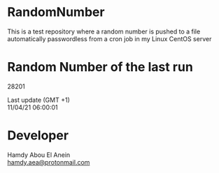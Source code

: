 # RandomNumber    
This is a test repository where a random number is pushed to a file automatically passwordless from a cron job in my Linux CentOS server    
# Random Number of the last run   
28201
      
Last update (GMT +1)    
11/04/21 06:00:01
# Developer    
Hamdy Abou El Anein   
hamdy.aea@protonmail.com
